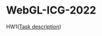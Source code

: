 # WebGL-ICG-2022
HW1([Task description](https://github.com/b06608062/WebGL-ICG-HW1/blob/master/HW1_rule.pdf))
